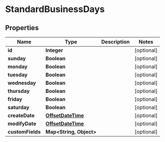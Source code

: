 
# StandardBusinessDays

## Properties
Name | Type | Description | Notes
------------ | ------------- | ------------- | -------------
**id** | **Integer** |  |  [optional]
**sunday** | **Boolean** |  |  [optional]
**monday** | **Boolean** |  |  [optional]
**tuesday** | **Boolean** |  |  [optional]
**wednesday** | **Boolean** |  |  [optional]
**thursday** | **Boolean** |  |  [optional]
**friday** | **Boolean** |  |  [optional]
**saturday** | **Boolean** |  |  [optional]
**createDate** | [**OffsetDateTime**](OffsetDateTime.md) |  |  [optional]
**modifyDate** | [**OffsetDateTime**](OffsetDateTime.md) |  |  [optional]
**customFields** | **Map&lt;String, Object&gt;** |  |  [optional]




